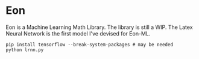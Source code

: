 # Eon

Eon is a Machine Learning Math Library. The library is still a WIP. 
The Latex Neural Network is the first model I've devised for Eon-ML.

```
pip install tensorflow --break-system-packages # may be needed
python lrnn.py
```
